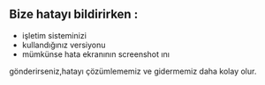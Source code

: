 ## Bize hatayı bildirirken :
* işletim sisteminizi
* kullandığınız versiyonu
* mümkünse hata ekranının screenshot ını

gönderirseniz,hatayı çözümlememiz ve gidermemiz daha kolay olur.
